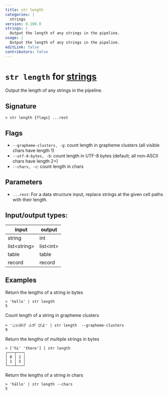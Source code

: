 ```yaml
---
title: str length
categories: |
  strings
version: 0.108.0
strings: |
  Output the length of any strings in the pipeline.
usage: |
  Output the length of any strings in the pipeline.
editLink: false
contributors: false
---
```

<!-- This file is automatically generated. Please edit the command in https://github.com/nushell/nushell instead. -->

# `str length` for [strings](/commands/categories/strings.md)

<div class='command-title'>Output the length of any strings in the pipeline.</div>

## Signature

```> str length {flags} ...rest```

## Flags

 -  `--grapheme-clusters, -g`: count length in grapheme clusters (all visible chars have length 1)
 -  `--utf-8-bytes, -b`: count length in UTF-8 bytes (default; all non-ASCII chars have length 2+)
 -  `--chars, -c`: count length in chars

## Parameters

 -  `...rest`: For a data structure input, replace strings at the given cell paths with their length.


## Input/output types:

| input        | output    |
| ------------ | --------- |
| string       | int       |
| list&lt;string&gt; | list&lt;int&gt; |
| table        | table     |
| record       | record    |
## Examples

Return the lengths of a string in bytes
```nu
> 'hello' | str length
5
```

Count length of a string in grapheme clusters
```nu
> '🇯🇵ほげ ふが ぴよ' | str length  --grapheme-clusters
9
```

Return the lengths of multiple strings in bytes
```nu
> ['hi' 'there'] | str length
╭───┬───╮
│ 0 │ 2 │
│ 1 │ 5 │
╰───┴───╯

```

Return the lengths of a string in chars
```nu
> 'hällo' | str length --chars
5
```

